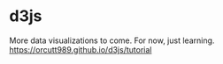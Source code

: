 # d3js
More data visualizations to come. For now, just learning.
https://orcutt989.github.io/d3js/tutorial
